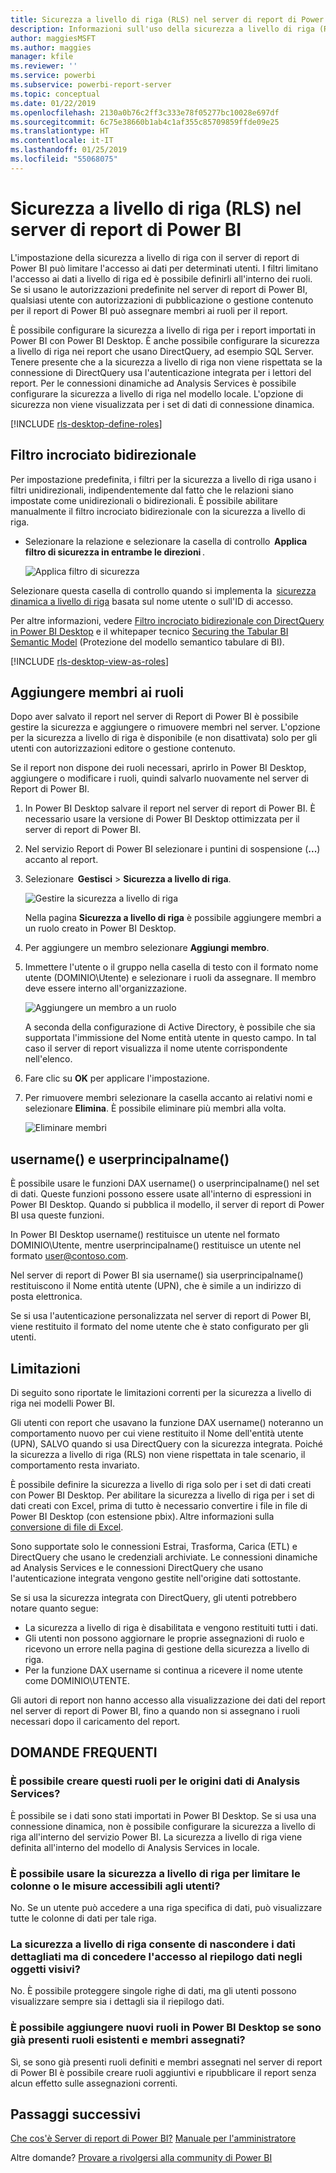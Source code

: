 ```yaml
---
title: Sicurezza a livello di riga (RLS) nel server di report di Power BI
description: Informazioni sull'uso della sicurezza a livello di riga (RLS) nel server di report di Power BI.
author: maggiesMSFT
ms.author: maggies
manager: kfile
ms.reviewer: ''
ms.service: powerbi
ms.subservice: powerbi-report-server
ms.topic: conceptual
ms.date: 01/22/2019
ms.openlocfilehash: 2130a0b76c2ff3c333e78f05277bc10028e697df
ms.sourcegitcommit: 6c75e38660b1ab4c1af355c85709859ffde09e25
ms.translationtype: HT
ms.contentlocale: it-IT
ms.lasthandoff: 01/25/2019
ms.locfileid: "55068075"
---
```

# <a name="row-level-security-rls-in-power-bi-report-server"></a>Sicurezza a livello di riga (RLS) nel server di report di Power BI

L'impostazione della sicurezza a livello di riga con il server di report di Power BI può limitare l'accesso ai dati per determinati utenti. I filtri limitano l'accesso ai dati a livello di riga ed è possibile definirli all'interno dei ruoli.  Se si usano le autorizzazioni predefinite nel server di report di Power BI, qualsiasi utente con autorizzazioni di pubblicazione o gestione contenuto per il report di Power BI può assegnare membri ai ruoli per il report.    

È possibile configurare la sicurezza a livello di riga per i report importati in Power BI con Power BI Desktop. È anche possibile configurare la sicurezza a livello di riga nei report che usano DirectQuery, ad esempio SQL Server.  Tenere presente che a la sicurezza a livello di riga non viene rispettata se la connessione di DirectQuery usa l'autenticazione integrata per i lettori del report. Per le connessioni dinamiche ad Analysis Services è possibile configurare la sicurezza a livello di riga nel modello locale. L'opzione di sicurezza non viene visualizzata per i set di dati di connessione dinamica. 

[!INCLUDE [rls-desktop-define-roles](../includes/rls-desktop-define-roles.md)]

## <a name="bidirectional-cross-filtering"></a>Filtro incrociato bidirezionale

Per impostazione predefinita, i filtri per la sicurezza a livello di riga usano i filtri unidirezionali, indipendentemente dal fatto che le relazioni siano impostate come unidirezionali o bidirezionali. È possibile abilitare manualmente il filtro incrociato bidirezionale con la sicurezza a livello di riga.

- Selezionare la relazione e selezionare la casella di controllo  **Applica filtro di sicurezza in entrambe le direzioni** . 

    ![Applica filtro di sicurezza](media/row-level-security-report-server/rls-apply-security-filter.png)

Selezionare questa casella di controllo quando si implementa la  [sicurezza dinamica a livello di riga](https://docs.microsoft.com/sql/analysis-services/supplemental-lesson-implement-dynamic-security-by-using-row-filters) basata sul nome utente o sull'ID di accesso. 

Per altre informazioni, vedere [Filtro incrociato bidirezionale con DirectQuery in Power BI Desktop](../desktop-bidirectional-filtering.md) e il whitepaper tecnico [Securing the Tabular BI Semantic Model](http://download.microsoft.com/download/D/2/0/D20E1C5F-72EA-4505-9F26-FEF9550EFD44/Securing%20the%20Tabular%20BI%20Semantic%20Model.docx) (Protezione del modello semantico tabulare di BI).

[!INCLUDE [rls-desktop-view-as-roles](../includes/rls-desktop-view-as-roles.md)]


## <a name="add-members-to-roles"></a>Aggiungere membri ai ruoli 

Dopo aver salvato il report nel server di Report di Power BI è possibile gestire la sicurezza e aggiungere o rimuovere membri nel server. L'opzione per la sicurezza a livello di riga è disponibile (e non disattivata) solo per gli utenti con autorizzazioni editore o gestione contenuto.

 Se il report non dispone dei ruoli necessari, aprirlo in Power BI Desktop, aggiungere o modificare i ruoli, quindi salvarlo nuovamente nel server di Report di Power BI. 

1. In Power BI Desktop salvare il report nel server di report di Power BI. È necessario usare la versione di Power BI Desktop ottimizzata per il server di report di Power BI.
2. Nel servizio Report di Power BI selezionare i puntini di sospensione (**...**) accanto al report. 

3. Selezionare  **Gestisci** > **Sicurezza a livello di riga**. 

     ![Gestire la sicurezza a livello di riga](media/row-level-security-report-server/power-bi-report-server-rls-dialog.png)

    Nella pagina **Sicurezza a livello di riga** è possibile aggiungere membri a un ruolo creato in Power BI Desktop.

5. Per aggiungere un membro selezionare **Aggiungi membro**.

1. Immettere l'utente o il gruppo nella casella di testo con il formato nome utente (DOMINIO\Utente) e selezionare i ruoli da assegnare. Il membro deve essere interno all'organizzazione.   

    ![Aggiungere un membro a un ruolo](media/row-level-security-report-server/power-bi-report-server-add-members.png)

    A seconda della configurazione di Active Directory, è possibile che sia supportata l'immissione del Nome entità utente in questo campo. In tal caso il server di report visualizza il nome utente corrispondente nell'elenco.

1. Fare clic su **OK** per applicare l'impostazione.   

8. Per rimuovere membri selezionare la casella accanto ai relativi nomi e selezionare **Elimina**.  È possibile eliminare più membri alla volta. 

    ![Eliminare membri](media/row-level-security-report-server/power-bi-report-server-delete-members.png)


## <a name="username-and-userprincipalname"></a>username() e userprincipalname()

È possibile usare le funzioni DAX username() o userprincipalname() nel set di dati. Queste funzioni possono essere usate all'interno di espressioni in Power BI Desktop. Quando si pubblica il modello, il server di report di Power BI usa queste funzioni.

In Power BI Desktop username() restituisce un utente nel formato DOMINIO\Utente, mentre userprincipalname() restituisce un utente nel formato user@contoso.com.

Nel server di report di Power BI sia username() sia userprincipalname() restituiscono il Nome entità utente (UPN), che è simile a un indirizzo di posta elettronica.

Se si usa l'autenticazione personalizzata nel server di report di Power BI, viene restituito il formato del nome utente che è stato configurato per gli utenti.  

## <a name="limitations"></a>Limitazioni 

Di seguito sono riportate le limitazioni correnti per la sicurezza a livello di riga nei modelli Power BI. 

Gli utenti con report che usavano la funzione DAX username() noteranno un comportamento nuovo per cui viene restituito il Nome dell'entità utente (UPN), SALVO quando si usa DirectQuery con la sicurezza integrata.  Poiché la sicurezza a livello di riga (RLS) non viene rispettata in tale scenario, il comportamento resta invariato.

È possibile definire la sicurezza a livello di riga solo per i set di dati creati con Power BI Desktop. Per abilitare la sicurezza a livello di riga per i set di dati creati con Excel, prima di tutto è necessario convertire i file in file di Power BI Desktop (con estensione pbix). Altre informazioni sulla [conversione di file di Excel](../desktop-import-excel-workbooks.md).

Sono supportate solo le connessioni Estrai, Trasforma, Carica (ETL) e DirectQuery che usano le credenziali archiviate. Le connessioni dinamiche ad Analysis Services e le connessioni DirectQuery che usano l'autenticazione integrata vengono gestite nell'origine dati sottostante. 

Se si usa la sicurezza integrata con DirectQuery, gli utenti potrebbero notare quanto segue:
- La sicurezza a livello di riga è disabilitata e vengono restituiti tutti i dati.
- Gli utenti non possono aggiornare le proprie assegnazioni di ruolo e ricevono un errore nella pagina di gestione della sicurezza a livello di riga.
- Per la funzione DAX username si continua a ricevere il nome utente come DOMINIO\UTENTE. 

Gli autori di report non hanno accesso alla visualizzazione dei dati del report nel server di report di Power BI, fino a quando non si assegnano i ruoli necessari dopo il caricamento del report. 

 

## <a name="faq"></a>DOMANDE FREQUENTI 

### <a name="can-i-create-these-roles-for-analysis-services-data-sources"></a>È possibile creare questi ruoli per le origini dati di Analysis Services? 

È possibile se i dati sono stati importati in Power BI Desktop. Se si usa una connessione dinamica, non è possibile configurare la sicurezza a livello di riga all'interno del servizio Power BI. La sicurezza a livello di riga viene definita all'interno del modello di Analysis Services in locale. 

### <a name="can-i-use-rls-to-limit-the-columns-or-measures-accessible-by-my-users"></a>È possibile usare la sicurezza a livello di riga per limitare le colonne o le misure accessibili agli utenti? 

No. Se un utente può accedere a una riga specifica di dati, può visualizzare tutte le colonne di dati per tale riga. 

### <a name="does-rls-let-me-hide-detailed-data-but-give-access-to-data-summarized-in-visuals"></a>La sicurezza a livello di riga consente di nascondere i dati dettagliati ma di concedere l'accesso al riepilogo dati negli oggetti visivi? 

No. È possibile proteggere singole righe di dati, ma gli utenti possono visualizzare sempre sia i dettagli sia il riepilogo dati. 

### <a name="can-i-add-new-roles-in-power-bi-desktop-if-i-already-have-existing-roles-and-members-assigned"></a>È possibile aggiungere nuovi ruoli in Power BI Desktop se sono già presenti ruoli esistenti e membri assegnati? 

Sì, se sono già presenti ruoli definiti e membri assegnati nel server di report di Power BI è possibile creare ruoli aggiuntivi e ripubblicare il report senza alcun effetto sulle assegnazioni correnti. 
 

## <a name="next-steps"></a>Passaggi successivi

[Che cos'è Server di report di Power BI?](get-started.md) 
[Manuale per l'amministratore](admin-handbook-overview.md)  

Altre domande? [Provare a rivolgersi alla community di Power BI](https://community.powerbi.com/)